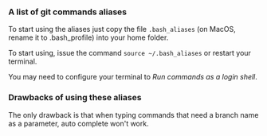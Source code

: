 ### A list of git commands aliases

To start using the aliases just copy the file `.bash_aliases` (on MacOS, rename it to .bash_profile) into your home folder.

To start using, issue the command `source ~/.bash_aliases` or restart your terminal.

You may need to configure your terminal to *Run commands as a login shell*.

### Drawbacks of using these aliases
The only drawback is that when typing commands that need a branch name as a parameter, auto complete won't work.
